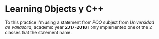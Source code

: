 # Learning Objects y C++

To this practice I'm using a statement from _POO_ subject from _Universidad de Valladolid_, academic year **2017-2018**
I only implemented one of the 2 classes that the statement name.